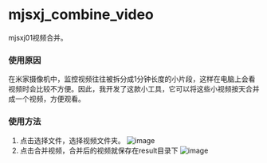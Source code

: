 # mjsxj_combine_video
mjsxj01视频合并。

### 使用原因
在米家摄像机中，监控视频往往被拆分成1分钟长度的小片段，这样在电脑上会看视频时会比较不方便。因此，我开发了这款小工具，它可以将这些小视频按天合并成一个视频，方便观看。


### 使用方法
1. 点击选择文件，选择视频文件夹。
![image](https://user-images.githubusercontent.com/67651900/216926348-1830c125-f34e-404a-a351-908adaea2a7c.png)
2. 点击合并视频，合并后的视频就保存在result目录下
![image](https://user-images.githubusercontent.com/67651900/216927067-06e4c889-f7c6-4ab2-a556-015b6e29912e.png)
